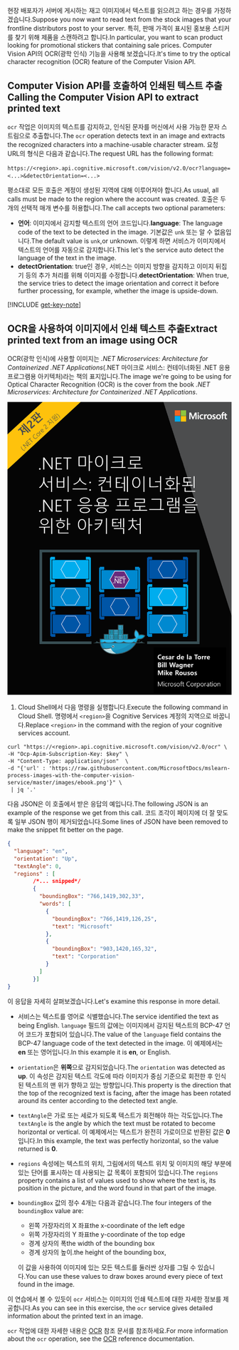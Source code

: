 <span data-ttu-id="e3223-101">현장 배포자가 서버에 게시하는 재고 이미지에서 텍스트를 읽으려고 하는 경우를 가정하겠습니다.</span><span class="sxs-lookup"><span data-stu-id="e3223-101">Suppose you now want to read text from the stock images that your frontline distributors post to your server.</span></span> <span data-ttu-id="e3223-102">특히, 판매 가격이 표시된 홍보용 스티커를 찾기 위해 제품을 스캔하려고 합니다.</span><span class="sxs-lookup"><span data-stu-id="e3223-102">In particular, you want to scan product looking for promotional stickers that containing sale prices.</span></span> <span data-ttu-id="e3223-103">Computer Vision API의 OCR(광학 인식) 기능을 사용해 보겠습니다.</span><span class="sxs-lookup"><span data-stu-id="e3223-103">It's time to try the optical character recognition (OCR) feature of the Computer Vision API.</span></span> 

## <a name="calling-the-computer-vision-api-to-extract-printed-text"></a><span data-ttu-id="e3223-104">Computer Vision API를 호출하여 인쇄된 텍스트 추출</span><span class="sxs-lookup"><span data-stu-id="e3223-104">Calling the Computer Vision API to extract printed text</span></span>

<span data-ttu-id="e3223-105">`ocr` 작업은 이미지의 텍스트를 감지하고, 인식된 문자를 머신에서 사용 가능한 문자 스트림으로 추출합니다.</span><span class="sxs-lookup"><span data-stu-id="e3223-105">The `ocr` operation detects text in an image and extracts the recognized characters into a machine-usable character stream.</span></span> <span data-ttu-id="e3223-106">요청 URL의 형식은 다음과 같습니다.</span><span class="sxs-lookup"><span data-stu-id="e3223-106">The request URL has the following format:</span></span>

`https://<region>.api.cognitive.microsoft.com/vision/v2.0/ocr?language=<...>&detectOrientation=<...>`

<span data-ttu-id="e3223-107">평소대로 모든 호출은 계정이 생성된 지역에 대해 이루어져야 합니다.</span><span class="sxs-lookup"><span data-stu-id="e3223-107">As usual, all calls must be made to the region where the account was created.</span></span> <span data-ttu-id="e3223-108">호출은 두 개의 선택적 매개 변수를 허용합니다.</span><span class="sxs-lookup"><span data-stu-id="e3223-108">The call accepts two optional parameters:</span></span>

- <span data-ttu-id="e3223-109">**언어**: 이미지에서 감지할 텍스트의 언어 코드입니다.</span><span class="sxs-lookup"><span data-stu-id="e3223-109">**language**: The language code of the text to be detected in the image.</span></span> <span data-ttu-id="e3223-110">기본값은 `unk` 또는 알 수 없음입니다.</span><span class="sxs-lookup"><span data-stu-id="e3223-110">The default value is `unk`,or unknown.</span></span> <span data-ttu-id="e3223-111">이렇게 하면 서비스가 이미지에서 텍스트의 언어를 자동으로 감지합니다.</span><span class="sxs-lookup"><span data-stu-id="e3223-111">This let's the service auto detect the language of the text in the image.</span></span>
- <span data-ttu-id="e3223-112">**detectOrientation**: true인 경우, 서비스는 이미지 방향을 감지하고 이미지 뒤집기 등의 추가 처리를 위해 이미지를 수정합니다.</span><span class="sxs-lookup"><span data-stu-id="e3223-112">**detectOrientation**: When true, the service  tries to detect the image orientation and correct it before further processing, for example, whether the image is upside-down.</span></span> 

[!INCLUDE [get-key-note](./get-key.md)]

## <a name="extract-printed-text-from-an-image-using-ocr"></a><span data-ttu-id="e3223-113">OCR을 사용하여 이미지에서 인쇄 텍스트 추출</span><span class="sxs-lookup"><span data-stu-id="e3223-113">Extract printed text from an image using OCR</span></span>

<span data-ttu-id="e3223-114">OCR(광학 인식)에 사용할 이미지는 *.NET Microservices: Architecture for Containerized .NET Applications*(.NET 마이크로 서비스: 컨테이너화된 .NET 응용 프로그램용 아키텍처)라는 책의 표지입니다.</span><span class="sxs-lookup"><span data-stu-id="e3223-114">The image we're going to be using for Optical Character Recognition (OCR) is the cover from the book *.NET Microservices: Architecture for Containerized .NET Applications*.</span></span>

![ebook .NET 마이크로 서비스: 컨테이너화된 .NET 응용 프로그램을 위한 아키텍처의 표지 사진](../media/5-ebook.png)

1. <span data-ttu-id="e3223-116">Cloud Shell에서 다음 명령을 실행합니다.</span><span class="sxs-lookup"><span data-stu-id="e3223-116">Execute the following command in Cloud Shell.</span></span> <span data-ttu-id="e3223-117">명령에서 `<region>`을 Cognitive Services 계정의 지역으로 바꿉니다.</span><span class="sxs-lookup"><span data-stu-id="e3223-117">Replace `<region>` in the command with the region of your cognitive services account.</span></span>

```azurecli
curl "https://<region>.api.cognitive.microsoft.com/vision/v2.0/ocr" \
-H "Ocp-Apim-Subscription-Key: $key" \
-H "Content-Type: application/json"  \
-d "{'url' : 'https://raw.githubusercontent.com/MicrosoftDocs/mslearn-process-images-with-the-computer-vision-service/master/images/ebook.png'}" \
 | jq '.'
```

<span data-ttu-id="e3223-118">다음 JSON은 이 호출에서 받은 응답의 예입니다.</span><span class="sxs-lookup"><span data-stu-id="e3223-118">The following JSON is an example of the response we get from this call.</span></span> <span data-ttu-id="e3223-119">코드 조각이 페이지에 더 잘 맞도록 일부 JSON 행이 제거되었습니다.</span><span class="sxs-lookup"><span data-stu-id="e3223-119">Some lines of JSON have been removed to make the snippet fit better on the page.</span></span>

```json
{
  "language": "en",
  "orientation": "Up",
  "textAngle": 0,
  "regions" : [
        /*... snipped*/
        {
          "boundingBox": "766,1419,302,33",
          "words": [
            {
              "boundingBox": "766,1419,126,25",
              "text": "Microsoft"
            },
            {
              "boundingBox": "903,1420,165,32",
              "text": "Corporation"
            }
          ]
        }]
}
```

<span data-ttu-id="e3223-120">이 응답을 자세히 살펴보겠습니다.</span><span class="sxs-lookup"><span data-stu-id="e3223-120">Let's examine this response in more detail.</span></span> 

- <span data-ttu-id="e3223-121">서비스는 텍스트를 영어로 식별했습니다.</span><span class="sxs-lookup"><span data-stu-id="e3223-121">The service identified the text as being English.</span></span> <span data-ttu-id="e3223-122">`language` 필드의 값에는 이미지에서 감지된 텍스트의 BCP-47 언어 코드가 포함되어 있습니다.</span><span class="sxs-lookup"><span data-stu-id="e3223-122">The value of the `language` field contains the BCP-47 language code of the text detected in the image.</span></span> <span data-ttu-id="e3223-123">이 예제에서는 **en** 또는 영어입니다.</span><span class="sxs-lookup"><span data-stu-id="e3223-123">In this example it is **en**, or English.</span></span> 
- <span data-ttu-id="e3223-124">`orientation`은 **위쪽**으로 감지되었습니다.</span><span class="sxs-lookup"><span data-stu-id="e3223-124">The `orientation` was detected as **up**.</span></span> <span data-ttu-id="e3223-125">이 속성은 감지된 텍스트 각도에 따라 이미지가 중심 기준으로 회전한 후 인식된 텍스트의 맨 위가 향하고 있는 방향입니다.</span><span class="sxs-lookup"><span data-stu-id="e3223-125">This property is the direction that the top of the recognized text is facing, after the image has been rotated around its center according to the detected text angle.</span></span> 
- <span data-ttu-id="e3223-126">`textAngle`은 가로 또는 세로가 되도록 텍스트가 회전해야 하는 각도입니다.</span><span class="sxs-lookup"><span data-stu-id="e3223-126">The `textAngle` is the angle by which the text must be rotated to become horizontal or vertical.</span></span> <span data-ttu-id="e3223-127">이 예제에서는 텍스트가 완전히 가로이므로 반환된 값은 **0**입니다.</span><span class="sxs-lookup"><span data-stu-id="e3223-127">In this example, the text was perfectly horizontal, so the value returned is **0**.</span></span>  
- <span data-ttu-id="e3223-128">`regions` 속성에는 텍스트의 위치, 그림에서의 텍스트 위치 및 이미지의 해당 부분에 있는 단어를 표시하는 데 사용되는 값 목록이 포함되어 있습니다.</span><span class="sxs-lookup"><span data-stu-id="e3223-128">The `regions` property contains a list of values used to show where the text is, its position in the picture, and the word found in that part of the image.</span></span> 
- <span data-ttu-id="e3223-129">`boundingBox` 값의 정수 4개는 다음과 같습니다.</span><span class="sxs-lookup"><span data-stu-id="e3223-129">The four integers of the `boundingBox` value are:</span></span> 
    - <span data-ttu-id="e3223-130">왼쪽 가장자리의 X 좌표</span><span class="sxs-lookup"><span data-stu-id="e3223-130">the x-coordinate of the left edge</span></span> 
    - <span data-ttu-id="e3223-131">위쪽 가장자리의 Y 좌표</span><span class="sxs-lookup"><span data-stu-id="e3223-131">the y-coordinate of the top edge</span></span>
    - <span data-ttu-id="e3223-132">경계 상자의 폭</span><span class="sxs-lookup"><span data-stu-id="e3223-132">the width of the bounding box</span></span>
    - <span data-ttu-id="e3223-133">경계 상자의 높이.</span><span class="sxs-lookup"><span data-stu-id="e3223-133">the height of the bounding box,</span></span> 
   
    <span data-ttu-id="e3223-134">이 값을 사용하여 이미지에 있는 모든 텍스트를 둘러싼 상자를 그릴 수 있습니다.</span><span class="sxs-lookup"><span data-stu-id="e3223-134">You can use these values to draw boxes around every piece of text found in the image.</span></span>

<span data-ttu-id="e3223-135">이 연습에서 볼 수 있듯이 `ocr` 서비스는 이미지의 인쇄 텍스트에 대한 자세한 정보를 제공합니다.</span><span class="sxs-lookup"><span data-stu-id="e3223-135">As you can see in this exercise, the `ocr` service gives detailed information about the printed text in an image.</span></span> 

<span data-ttu-id="e3223-136">`ocr` 작업에 대한 자세한 내용은 [OCR](https://westus.dev.cognitive.microsoft.com/docs/services/5adf991815e1060e6355ad44/operations/56f91f2e778daf14a499e1fc) 참조 문서를 참조하세요.</span><span class="sxs-lookup"><span data-stu-id="e3223-136">For more information about the `ocr` operation, see the [OCR](https://westus.dev.cognitive.microsoft.com/docs/services/5adf991815e1060e6355ad44/operations/56f91f2e778daf14a499e1fc) reference documentation.</span></span>